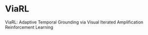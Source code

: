 # ViaRL
ViaRL: Adaptive Temporal Grounding via Visual Iterated Amplification Reinforcement Learning
